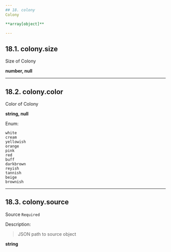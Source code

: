 ```yaml
---
## 18. colony
Colony  

**array[object]**

---
```

## 18.1. colony.size
Size of Colony  

**number, null**

---
## 18.2. colony.color
Color of Colony  

**string, null**

Enum:

	white
	cream
	yellowish
	orange
	pink
	red
	buff
	darkbrown
	reyish
	tannish
	beige
	brownish

---
## 18.3. colony.source
Source  `Required`

Description:
> JSON path to source object  

**string**
